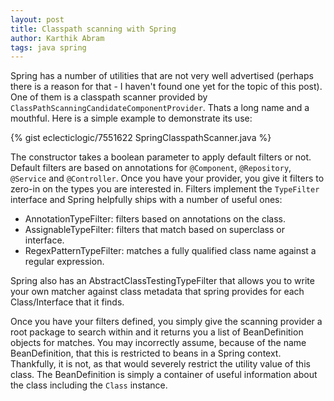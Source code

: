 ```yaml
---
layout: post
title: Classpath scanning with Spring
author: Karthik Abram
tags: java spring
---
```


Spring has a number of utilities that are not very well advertised (perhaps there is a reason for that - I haven't found one yet for the topic of this post). One of them is a classpath scanner provided by `ClassPathScanningCandidateComponentProvider`. Thats a long name and a mouthful. Here is a simple example to demonstrate its use:

{% gist eclecticlogic/7551622 SpringClasspathScanner.java %}

The constructor takes a boolean parameter to apply default filters or not. Default filters are based on annotations for `@Component`, `@Repository`, `@Service` and `@Controller`. Once you have your provider, you give it filters to zero-in on the types you are interested in. Filters implement the `TypeFilter` interface and Spring helpfully ships with a number of useful ones:

- AnnotationTypeFilter: filters based on annotations on the class.
- AssignableTypeFilter: filters that match based on superclass or interface.
- RegexPatternTypeFilter: matches a fully qualified class name against a regular expression.

Spring also has an AbstractClassTestingTypeFilter that allows you to write your own matcher against class metadata that spring provides for each Class/Interface that it finds.

Once you have your filters defined, you simply give the scanning provider a root package to search within and it returns you a list of BeanDefinition objects for matches. You may incorrectly assume, because of the name BeanDefinition, that this is restricted to beans in a Spring context. Thankfully, it is not, as that would severely restrict the utility value of this class. The BeanDefinition is simply a container of useful information about the class including the `Class` instance.
	 
